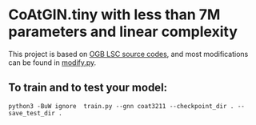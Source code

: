 # CoAtGIN.tiny with less than 7M parameters and linear complexity

This project is based on [OGB LSC source
codes](https://github.com/snap-stanford/ogb/tree/master/examples/lsc/wikikg90m-v2),
and most modifications can be found in
[modify.py](https://github.com/xfcui/CoAtGIN/blob/main/model.tiny/modify.py).

## To train and to test your model:
```
python3 -BuW ignore  train.py --gnn coat3211 --checkpoint_dir . --save_test_dir .
```

